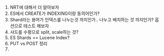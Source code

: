 1. NRT에 대해서 더 알아보자
1. ES에서 CREATE가 INDEXING이랑 동의어인가?
1. Shard라는 용어가 인덱스를 나누는것 까지인가.. 나누고 배치하는 것 까지인가? 옵션으로 테스트 해보자
1. 샤드를 수평으로 split, scale하는 것?
1. ES Shards == Lucene Index?
1. PUT vs POST 정리
1. 
